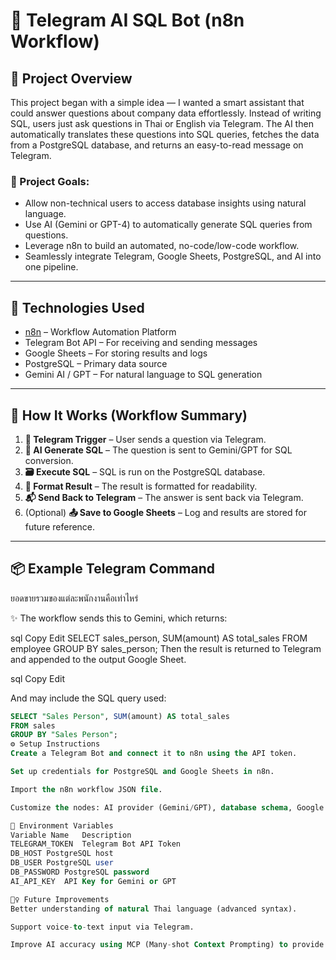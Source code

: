 # 🧠 Telegram AI SQL Bot (n8n Workflow)

## 🚀 Project Overview

This project began with a simple idea — I wanted a smart assistant that could answer questions about company data effortlessly. Instead of writing SQL, users just ask questions in Thai or English via Telegram. The AI then automatically translates these questions into SQL queries, fetches the data from a PostgreSQL database, and returns an easy-to-read message on Telegram.

### 🎯 Project Goals:
- Allow non-technical users to access database insights using natural language.
- Use AI (Gemini or GPT-4) to automatically generate SQL queries from questions.
- Leverage n8n to build an automated, no-code/low-code workflow.
- Seamlessly integrate Telegram, Google Sheets, PostgreSQL, and AI into one pipeline.

---

## 🔧 Technologies Used

- [n8n](https://n8n.io) – Workflow Automation Platform  
- Telegram Bot API – For receiving and sending messages  
- Google Sheets – For storing results and logs  
- PostgreSQL – Primary data source  
- Gemini AI / GPT – For natural language to SQL generation

---

## 🧩 How It Works (Workflow Summary)

1. **📩 Telegram Trigger** – User sends a question via Telegram.
2. **🧠 AI Generate SQL** – The question is sent to Gemini/GPT for SQL conversion.
3. **🗃️ Execute SQL** – SQL is run on the PostgreSQL database.
4. **📝 Format Result** – The result is formatted for readability.
5. **📬 Send Back to Telegram** – The answer is sent back via Telegram.
6. (Optional) **📤 Save to Google Sheets** – Log and results are stored for future reference.

---

## 📦 Example Telegram Command

ยอดขายรวมของแต่ละพนักงานคือเท่าไหร่

✨ The workflow sends this to Gemini, which returns:

sql
Copy
Edit
SELECT sales_person, SUM(amount) AS total_sales
FROM employee
GROUP BY sales_person;
Then the result is returned to Telegram and appended to the output Google Sheet.

sql
Copy
Edit

And may include the SQL query used:
```sql
SELECT "Sales Person", SUM(amount) AS total_sales
FROM sales
GROUP BY "Sales Person";
⚙️ Setup Instructions
Create a Telegram Bot and connect it to n8n using the API token.

Set up credentials for PostgreSQL and Google Sheets in n8n.

Import the n8n workflow JSON file.

Customize the nodes: AI provider (Gemini/GPT), database schema, Google Sheet ID, etc.

🔐 Environment Variables
Variable Name	Description
TELEGRAM_TOKEN	Telegram Bot API Token
DB_HOST	PostgreSQL host
DB_USER	PostgreSQL user
DB_PASSWORD	PostgreSQL password
AI_API_KEY	API Key for Gemini or GPT

🙋‍♀️ Future Improvements
Better understanding of natural Thai language (advanced syntax).

Support voice-to-text input via Telegram.

Improve AI accuracy using MCP (Many-shot Context Prompting) to provide examples of question-to-SQL conversions, helping the model learn from context.
